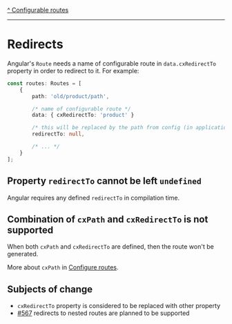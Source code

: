 [^ Configurable routes](../README.md)

---

# Redirects

Angular's `Route` needs a name of configurable route in `data.cxRedirectTo` property in order to redirect to it. For example:

```typescript
const routes: Routes = [
    {
        path: 'old/product/path',

        /* name of configurable route */
        data: { cxRedirectTo: 'product' }

        /* this will be replaced by the path from config (in application's bootstrap time) */
        redirectTo: null,

        /* ... */
    }
];
```

## Property `redirectTo` cannot be left `undefined`

Angular requires any defined `redirectTo` in compilation time.

## Combination of `cxPath` and `cxRedirectTo` is not supported

When both `cxPath` and `cxRedirectTo` are defined, then the route won't be generated.

More about `cxPath` in [Configure routes](./routes-configuration.md).

## Subjects of change

- `cxRedirectTo` property is considered to be replaced with other property
- [#567](https://github.com/SAP/cloud-commerce-spartacus-storefront/issues/657) redirects to nested routes are planned to be supported
